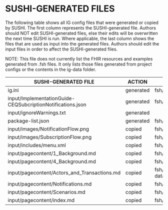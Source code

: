 # SUSHI-GENERATED FILES #

The following table shows all IG config files that were generated or copied by SUSHI.  The first column
represents the SUSHI-generated file. Authors should NOT edit SUSHI-generated files, else their edits will
be overwritten the next time SUSHI is run. Where applicable, the last column shows the files that are used
as input into the generated files. Authors should edit the input files in order to affect the SUSHI-generated
files.

NOTE: This file does not currently list the FHIR resources and examples generated from .fsh files. It only
lists those files generated from project configs or the contents in the ig-data folder.

| SUSHI-GENERATED FILE                                       | ACTION    | INPUT FILE(S)                                              |
| ---------------------------------------------------------- | --------- | ---------------------------------------------------------- |
| ig.ini                                                     | generated | fsh/config.yaml                                            |
| input/ImplementationGuide-CEQSubcriptionNotifications.json | generated | fsh/config.yaml, {all input resources and pages}           |
| input/ignoreWarnings.txt                                   | generated |                                                            |
| package-list.json                                          | generated | fsh/config.yaml                                            |
| input/images/NotificationFlow.png                          | copied    | fsh/ig-data/input/images/NotificationFlow.png              |
| input/images/SubscriptionFlow.png                          | copied    | fsh/ig-data/input/images/SubscriptionFlow.png              |
| input/includes/menu.xml                                    | copied    | fsh/ig-data/input/includes/menu.xml                        |
| input/pagecontent/1_Background.md                          | copied    | fsh/ig-data/input/pagecontent/1_Background.md              |
| input/pagecontent/4_Background.md                          | copied    | fsh/ig-data/input/pagecontent/4_Background.md              |
| input/pagecontent/Actors_and_Transactions.md               | copied    | fsh/ig-data/input/pagecontent/5_Actors_and_Transactions.md |
| input/pagecontent/Notifications.md                         | copied    | fsh/ig-data/input/pagecontent/2_Notifications.md           |
| input/pagecontent/Scenarios.md                             | copied    | fsh/ig-data/input/pagecontent/3_Scenarios.md               |
| input/pagecontent/index.md                                 | copied    | fsh/ig-data/input/pagecontent/index.md                     |